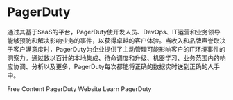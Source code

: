 # PagerDuty

通过其基于SaaS的平台，PagerDuty使开发人员、DevOps、IT运营和业务领导能够预防和解决影响业务的事件，以获得卓越的客户体验。当收入和品牌声誉取决于客户满意度时，PagerDuty为企业提供了主动管理可能影响客户的IT环境事件的洞察力。通过数以百计的本地集成、待命调度和升级、机器学习、业务范围内的响应协调、分析以及更多，PagerDuty每次都能将正确的数据实时送到正确的人手中。

<ResourceGroupTitle>Free Content</ResourceGroupTitle>
<BadgeLink colorScheme='blue' badgeText='Official Website' href='https://www.pagerduty.com/'>PagerDuty Website</BadgeLink>
<BadgeLink badgeText='Course' colorScheme='green' href='https://university.pagerduty.com/'>Learn PagerDuty</BadgeLink>